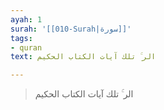 ```yaml
---
ayah: 1
surah: '[[010-Surah|سورة]]'
tags:
- quran
text: الر ۚ تلك آيات الكتاب الحكيم

---
```

> الر ۚ تلك آيات الكتاب الحكيم
